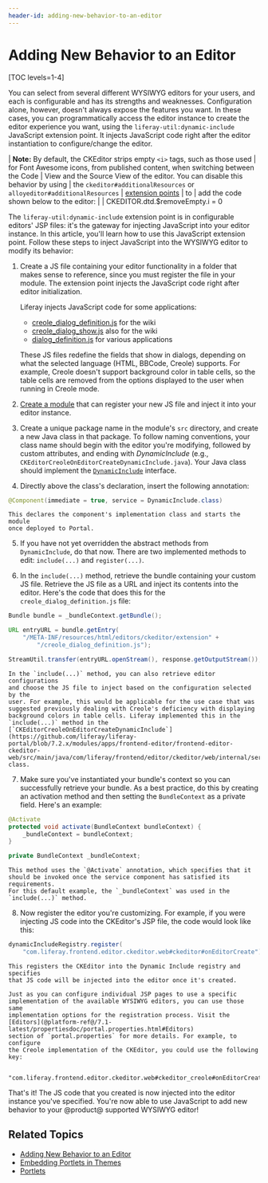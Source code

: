 ```yaml
---
header-id: adding-new-behavior-to-an-editor
---
```


# Adding New Behavior to an Editor

[TOC levels=1-4]

You can select from several different WYSIWYG editors for your users, and each 
is configurable and has its strengths and weaknesses. Configuration alone, 
however, doesn't always expose the features you want. In these cases, you can 
programmatically access the editor instance to create the editor experience you 
want, using the `liferay-util:dynamic-include` JavaScript extension point. It 
injects JavaScript code right after the editor instantiation to configure/change 
the editor. 

| **Note:** By default, the CKEditor strips empty `<i>` tags, such as those used
| for Font Awesome icons, from published content, when switching between the Code
| View and the Source View of the editor. You can disable this behavior by using
| the `ckeditor#additionalResources` or `alloyeditor#additionalResources`
| [extension points](/docs/7-2/customization/-/knowledge_base/c/wysiwyg-editor-dynamic-includes)
| to
| add the code shown below to the editor:
| 
|     CKEDITOR.dtd.$removeEmpty.i = 0

The `liferay-util:dynamic-include` extension point is in configurable editors' 
JSP files: it's the gateway for injecting JavaScript into your editor instance. 
In this article, you'll learn how to use this JavaScript extension point. Follow 
these steps to inject JavaScript into the WYSIWYG editor to modify its behavior:

1.  Create a JS file containing your editor functionality in a folder that makes 
    sense to reference, since you must register the file in your module. The 
    extension point injects the JavaScript code right after editor 
    initialization. 

    Liferay injects JavaScript code for some applications: 

    - [creole_dialog_definition.js](https://github.com/liferay/liferay-portal/blob/7.2.x/modules/apps/frontend-editor/frontend-editor-ckeditor-web/src/main/resources/META-INF/resources/_diffs/extension/creole_dialog_definition.js) for the wiki
    - [creole_dialog_show.js](https://github.com/liferay/liferay-portal/blob/7.2.x/modules/apps/frontend-editor/frontend-editor-ckeditor-web/src/main/resources/META-INF/resources/_diffs/extension/creole_dialog_show.js) also for the wiki
    - [dialog_definition.js](https://github.com/liferay/liferay-portal/blob/7.2.x/modules/apps/frontend-editor/frontend-editor-ckeditor-web/src/main/resources/META-INF/resources/_diffs/extension/dialog_definition.js) for various applications

    These JS files redefine the fields that show in dialogs, depending on what 
    the selected language (HTML, BBCode, Creole) supports. For example, Creole 
    doesn't support background color in table cells, so the table cells are 
    removed from the options displayed to the user when running in Creole 
    mode. 

2.  [Create a module](/docs/7-2/reference/-/knowledge_base/r/creating-a-project) 
    that can register your new JS file and inject it into your editor instance. 

3.  Create a unique package name in the module's `src` directory, and create a 
    new Java class in that package. To follow naming conventions, your class 
    name should begin with the editor you're modifying, followed by custom 
    attributes, and ending with *DynamicInclude* (e.g., 
    `CKEditorCreoleOnEditorCreateDynamicInclude.java`). Your Java class should 
    implement the [`DynamicInclude`](@platform-ref@/7.2-latest/javadocs/portal-kernel/com/liferay/portal/kernel/servlet/taglib/DynamicInclude.html) 
    interface. 

4.  Directly above the class's declaration, insert the following annotation:

```java
@Component(immediate = true, service = DynamicInclude.class)
```

    This declares the component's implementation class and starts the module 
    once deployed to Portal. 

5.  If you have not yet overridden the abstract methods from `DynamicInclude`, do
    that now. There are two implemented methods to edit: `include(...)` and 
    `register(...)`.

6.  In the `include(...)` method, retrieve the bundle containing your custom JS 
    file. Retrieve the JS file as a URL and inject its contents into the editor. 
    Here's the code that does this for the `creole_dialog_definition.js` 
    file:

```java
Bundle bundle = _bundleContext.getBundle();

URL entryURL = bundle.getEntry(
    "/META-INF/resources/html/editors/ckeditor/extension" +
        "/creole_dialog_definition.js");

StreamUtil.transfer(entryURL.openStream(), response.getOutputStream());
```

    In the `include(...)` method, you can also retrieve editor configurations
    and choose the JS file to inject based on the configuration selected by the
    user. For example, this would be applicable for the use case that was
    suggested previously dealing with Creole's deficiency with displaying
    background colors in table cells. Liferay implemented this in the
    `include(...)` method in the
    [`CKEditorCreoleOnEditorCreateDynamicInclude`](https://github.com/liferay/liferay-portal/blob/7.2.x/modules/apps/frontend-editor/frontend-editor-ckeditor-web/src/main/java/com/liferay/frontend/editor/ckeditor/web/internal/servlet/taglib/CKEditorCreoleOnEditorCreateDynamicInclude.java)
    class.

7.  Make sure you've instantiated your bundle's context so you can successfully 
    retrieve your bundle. As a best practice, do this by creating an activation 
    method and then setting the `BundleContext` as a private field. Here's an 
    example: 

```java
@Activate
protected void activate(BundleContext bundleContext) {
    _bundleContext = bundleContext;
}

private BundleContext _bundleContext;
```

    This method uses the `@Activate` annotation, which specifies that it 
    should be invoked once the service component has satisfied its requirements. 
    For this default example, the `_bundleContext` was used in the 
    `include(...)` method. 

8.  Now register the editor you're customizing. For example, if you were 
    injecting JS code into the CKEditor's JSP file, the code would look like 
    this:

```java
dynamicIncludeRegistry.register(
    "com.liferay.frontend.editor.ckeditor.web#ckeditor#onEditorCreate");
```

    This registers the CKEditor into the Dynamic Include registry and specifies 
    that JS code will be injected into the editor once it's created. 

    Just as you can configure individual JSP pages to use a specific 
    implementation of the available WYSIWYG editors, you can use those same 
    implementation options for the registration process. Visit the 
    [Editors](@platform-ref@/7.1-latest/propertiesdoc/portal.properties.html#Editors) 
    section of `portal.properties` for more details. For example, to configure 
    the Creole implementation of the CKEditor, you could use the following 
    key:

        "com.liferay.frontend.editor.ckeditor.web#ckeditor_creole#onEditorCreate"

That's it! The JS code that you created is now injected into the editor instance 
you've specified. You're now able to use JavaScript to add new behavior to your 
@product@ supported WYSIWYG editor! 

## Related Topics

- [Adding New Behavior to an Editor](/docs/7-2/frameworks/-/knowledge_base/f/adding-new-behavior-to-an-editor)
- [Embedding Portlets in Themes](/docs/7-2/frameworks/-/knowledge_base/f/embedding-portlets-in-themes)
- [Portlets](/docs/7-2/frameworks/-/knowledge_base/f/portlets)
